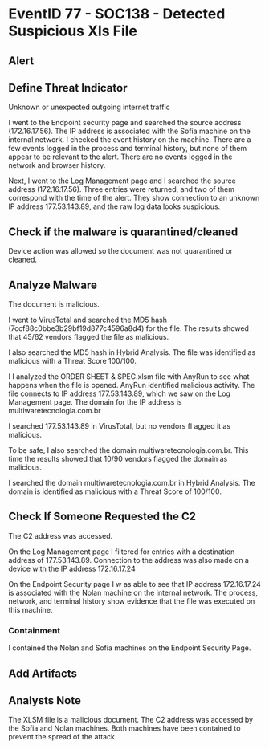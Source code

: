 # EventID 77 - SOC138 - Detected Suspicious Xls File

## Alert

## Define Threat Indicator

Unknown or unexpected outgoing internet traffic

I went to the Endpoint security page and searched the source address (172.16.17.56). The IP address is associated with the Sofia machine on the internal network. I checked the event history on the machine. There are a few events logged in the process and terminal history, but none of them appear to be relevant to the alert. There are no events logged in the network and browser history.

Next, I went to the Log Management page and I searched the source address (172.16.17.56). Three entries were returned, and two of them correspond with the time of the alert. They show connection to an unknown IP address 177.53.143.89, and the raw log data looks suspicious.

## Check if the malware is quarantined/cleaned

Device action was allowed so the document was not quarantined or cleaned.

## Analyze Malware

The document is malicious.

I went to VirusTotal and searched the MD5 hash (7ccf88c0bbe3b29bf19d877c4596a8d4) for the file. The results showed that 45/62 vendors flagged the file as malicious.

I also searched the MD5 hash in Hybrid Analysis. The file was identified as malicious with a Threat Score 100/100.

I I analyzed the ORDER SHEET & SPEC.xlsm file with AnyRun to see what happens when the file is opened. AnyRun identified malicious activity. The file connects to IP address 177.53.143.89, which we saw on the Log Management page. The domain for the IP address is multiwaretecnologia.com.br

I searched 177.53.143.89 in VirusTotal, but no vendors fl agged it as malicious.

To be safe, I also searched the domain multiwaretecnologia.com.br. This time the results showed that 10/90 vendors flagged the domain as malicious.

I searched the domain multiwaretecnologia.com.br in Hybrid Analysis. The domain is identified as malicious with a Threat Score of 100/100.

## Check If Someone Requested the C2

The C2 address was accessed.

On the Log Management page I filtered for entries with a destination address of 177.53.143.89. Connection to the address was also made on a device with the IP address 172.16.17.24 

On the Endpoint Security page I w as able to see that IP address 172.16.17.24 is associated with the Nolan machine on the internal network. The process, network, and terminal history show evidence that the file was executed on this machine.

### Containment

I contained the Nolan and Sofia machines on the Endpoint Security Page.

## Add Artifacts

## Analysts Note

The XLSM file is a malicious document. The C2 address was accessed by the Sofia and Nolan machines. Both machines have been contained to prevent the spread of the attack.
